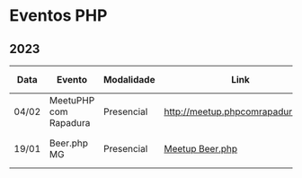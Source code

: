 # Eventos PHP

## 2023

| Data | Evento | Modalidade | Link | Cidade - UF |
| --- | --- | --- | --- | --- |
| 04/02 | MeetuPHP com Rapadura | Presencial | http://meetup.phpcomrapadura.org/ | Fortaleza - CE |
| 19/01 | Beer.php MG           | Presencial | [Meetup Beer.php](https://www.meetup.com/pt-BR/php-mg/events/290922553) | Belo Horizonte - MG |

